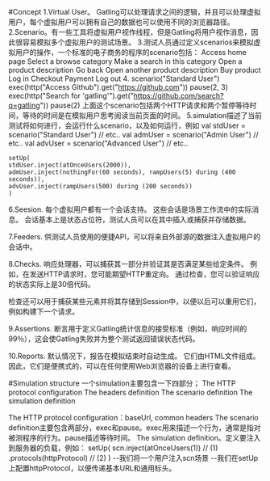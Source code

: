 #Concept
1.Virtual User。 Gatling可以处理请求之间的逻辑，并且可以处理虚拟用户，每个虚拟用户可以拥有自己的数据也可以使用不同的浏览器路径。
2.Scenario。有一些工具将虚拟用户视作线程，但是Gatling将用户视作消息，因此很容易模拟多个虚拟用户的测试场景。
3.测试人员通过定义scenarios来模拟虚拟用户的操作，一个标准的电子商务的程序的scenario包括：
    Access home page
    Select a browse category
    Make a search in this category
    Open a product description
    Go back
    Open another product description
    Buy product
    Log in
    Checkout
    Payment
    Log out
4. scenario("Standard User")
   exec(http("Access Github").get("https://github.com"))
   pause(2, 3)
   exec(http("Search for 'gatling'").get("https://github.com/search?q=gatling"))
   pause(2)
   上面这个scenario包括两个HTTP请求和两个暂停等待时间，等待的时间是在模拟用户思考阅读当前页面的时间。
5.simulation描述了当前测试将如何进行，会运行什么scenario，以及如何运行，例如
    val stdUser = scenario("Standard User") // etc..
    val admUser = scenario("Admin User") // etc..
    val advUser = scenario("Advanced User") // etc..

    setUp(
    stdUser.inject(atOnceUsers(2000)),
    admUser.inject(nothingFor(60 seconds), rampUsers(5) during (400 seconds)),
    advUser.inject(rampUsers(500) during (200 seconds))
    )
6.Seesion. 每个虚拟用户都有一个会话支持。 这些会话是场景工作流中的实际消息。 会话基本上是状态占位符，测试人员可以在其中插入或捕获并存储数据。

7.Feeders. 供测试人员使用的便捷API，可以将来自外部源的数据注入虚拟用户的会话中。

8.Checks. 响应处理器，可以捕获其一部分并验证其是否满足某些给定条件。 例如，在发送HTTP请求时，您可能期望HTTP重定向。 通过检查，您可以验证响应的状态实际上是30倍代码。

检查还可以用于捕获某些元素并将其存储到Session中，以便以后可以重用它们，例如构建下一个请求。

9.Assertions. 断言用于定义Gatling统计信息的接受标准（例如，响应时间的99％），这会使Gatling失败并为整个测试返回错误状态代码。

10.Reports. 默认情况下，报告在模拟结束时自动生成。 它们由HTML文件组成。 因此，它们是便携式的，可以在任何使用Web浏览器的设备上进行查看。

#Simulation structure
一个simulation主要包含一下四部分；
    The HTTP protocol configuration
    The headers definition
    The scenario definition
    The simulation definition

 The HTTP protocol configuration：baseUrl, common headers
 The scenario definition主要包含两部分，exec和pause。exec用来描述一个行为，通常是指对被测程序的行为。pause描述等待时间。
  The simulation definition。定义要注入到服务器的负载，例如：
  setUp(
  scn.inject(atOnceUsers(1)) // (1)
    .protocols(httpProtocol) // (2)
)
--我们将一个用户注入scn场景
--我们在setUp上配置httpProtocol，以便传递基本URL和通用标头。